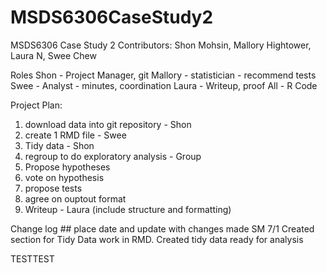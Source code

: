 # MSDS6306CaseStudy2
MSDS6306 Case Study 2
Contributors: Shon Mohsin, Mallory Hightower, Laura N, Swee Chew

Roles
Shon - Project Manager, git 
Mallory - statistician - recommend tests
Swee - Analyst - minutes, coordination
Laura - Writeup, proof
All - R Code

Project Plan:
1. download data into git repository - Shon
2. create 1 RMD file - Swee 
3. Tidy data - Shon
4. regroup to do exploratory analysis - Group
5. Propose hypotheses
6. vote on hypothesis
7. propose tests
8. agree on ouptout format
9. Writeup - Laura (include structure and formatting)

Change log ## place date and update with changes made
SM 7/1 Created section for Tidy Data work in RMD. Created tidy data ready for analysis


TESTTEST